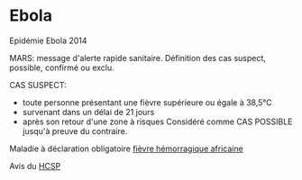 Ebola
=====

Epidémie Ebola 2014

MARS: message d'alerte rapide sanitaire. Définition des cas suspect, possible, confirmé ou exclu.

CAS SUSPECT: 
- toute personne présentant une fièvre supérieure ou égale à 38,5°C
- survenant dans un délai de 21 jours
- après son retour d'une zone à risques
Considéré comme CAS POSSIBLE jusqu'à preuve du contraire.

Maladie à déclaration obligatoire [fièvre hémorragique africaine](https://www.formulaires.modernisation.gouv.fr/gf/cerfa_12200.do)

Avis du [HCSP](http://www.hcsp.fr/explore.cgi/avisrapportsdomaine?clefr=414)

